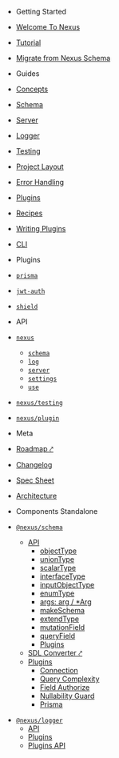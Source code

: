 - Getting Started

- [Welcome To Nexus](README)
- [Tutorial](tutorial/introduction)
- [Migrate from Nexus Schema](getting-started/migrate-from-nexus-schema)

- Guides

- [Concepts](guides/concepts)
- [Schema](guides/schema)
- [Server](guides/server)
- [Logger](guides/logger)
- [Testing](guides/testing)
- [Project Layout](guides/project-layout)
- [Error Handling](guides/error-handling)
- [Plugins](guides/plugins)
- [Recipes](references/recipes)
- [Writing Plugins](guides/writing-plugins)
- [CLI](guides/cli)

- Plugins

- [`prisma`](plugins/prisma)
- [`jwt-auth`](https://github.com/Camji55/nexus-plugin-jwt-auth)
- [`shield`](https://github.com/lvauvillier/nexus-plugin-shield)

* API

* [`nexus`](api/modules/main)

  - [`schema`](api/modules/main/exports/schema)
  - [`log`](api/modules/main/exports/logger)
  - [`server`](api/modules/main/exports/server)
  - [`settings`](api/modules/main/exports/settings)
  - [`use`](api/modules/main/exports/use)

- [`nexus/testing`](api/modules/testing)

- [`nexus/plugin`](api/modules/plugin)

- Meta

- [Roadmap ⤤](https://github.com/orgs/graphql-nexus/projects/1)
- [Changelog](changelog)
- [Spec Sheet](meta/spec-sheet)
- [Architecture](architecture)

* Components Standalone

* [`@nexus/schema`](components/schema/about)

  - [API](components/schema/api/index.md)
    - [objectType](components/schema/api/copy/api-objectType)
    - [unionType](components/schema/api/copy/api-unionType)
    - [scalarType](components/schema/api/copy/api-scalarType)
    - [interfaceType](components/schema/api/copy/api-interfaceType)
    - [inputObjectType](components/schema/api/copy/api-inputObjectType)
    - [enumType](components/schema/api/copy/api-enumType)
    - [args: arg / \*Arg](components/schema/api/copy/api-args)
    - [makeSchema](components/schema/api/copy/api-makeSchema)
    - [extendType](components/schema/api/copy/api-extendType)
    - [mutationField](components/schema/api/copy/api-mutationField)
    - [queryField](components/schema/api/copy/api-queryField)
    - [Plugins](components/schema/api/copy/api-plugins)
  - [SDL Converter ⤤](https://nexus.js.org/converter)
  - [Plugins](components/schema/plugins)
    - [Connection](components/schema/plugins/connection)
    - [Query Complexity](components/schema/plugins/query-complexity)
    - [Field Authorize](components/schema/plugins/field-authorize)
    - [Nullability Guard](components/schema/plugins/nullability-guard)
    - [Prisma](components/schema/plugins/prisma)

- [`@nexus/logger`](components/logger/about)
  - [API](components/logger/api)
  - [Plugins](components/logger/plugins)
  - [Plugins API](components/logger/plugins-api)
